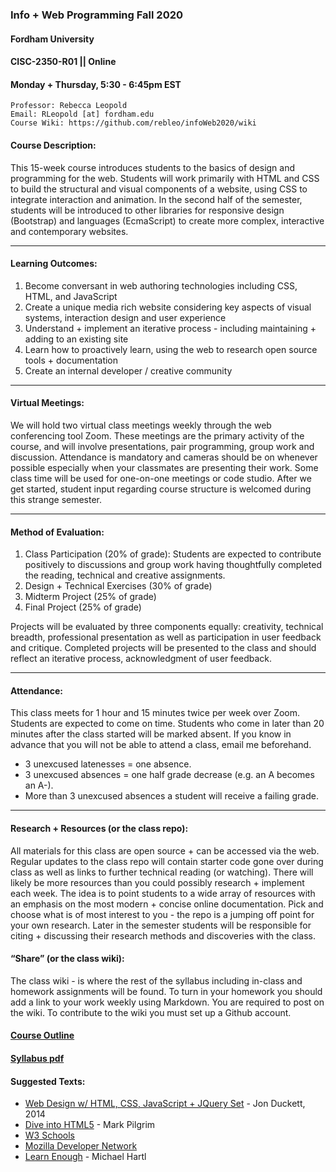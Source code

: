 ### Info + Web Programming Fall 2020
#### Fordham University
#### CISC-2350-R01 || Online 
#### Monday + Thursday, 5:30 - 6:45pm EST 

	Professor: Rebecca Leopold
	Email: RLeopold [at] fordham.edu
	Course Wiki: https://github.com/rebleo/infoWeb2020/wiki

#### Course Description:
This 15-week course introduces students to the basics of design and programming for the web. Students will work primarily with HTML and CSS to build the structural and visual components of a website, using CSS to integrate interaction and animation. In the second half of the semester, students will be introduced to other libraries for responsive design (Bootstrap) and languages (EcmaScript) to create more complex, interactive and contemporary websites.

---

#### Learning Outcomes:
1. Become conversant in web authoring technologies including CSS, HTML, and JavaScript
2. Create a unique media rich website considering key aspects of visual systems, interaction design
and user experience
3. Understand + implement an iterative process - including maintaining + adding to an existing site 
4. Learn how to proactively learn, using the web to research open source tools + documentation
5. Create an internal developer / creative community

---
#### Virtual Meetings:
We will hold two virtual class meetings weekly through the web conferencing tool Zoom. These meetings are the primary activity of the course, and will involve presentations, pair programming, group work and discussion. Attendance is mandatory and cameras should be on whenever possible especially when your classmates are presenting their work. Some class time will be used for one-on-one meetings or code studio. After we get started, student input regarding course structure is welcomed during this strange semester.

---

#### Method of Evaluation:
1. Class Participation (20% of grade): Students are expected to contribute positively to discussions and group work having thoughtfully completed the reading, technical and creative assignments.
2. Design + Technical Exercises (30% of grade)
3. Midterm Project (25% of grade)
4. Final Project (25% of grade)
  
Projects will be evaluated by three components equally: creativity, technical breadth, professional presentation as well as participation in user feedback and critique. Completed projects will be presented to the class and should reflect an iterative process, acknowledgment of user feedback.


---
#### Attendance:
This class meets for 1 hour and 15 minutes twice per week over Zoom. Students are expected to come on time. Students who come in later than 20 minutes after the class started will be marked absent. If you know in advance that you will not be able to attend a class, email me beforehand.
  * 3 unexcused latenesses = one absence.
  * 3 unexcused absences = one half grade decrease (e.g. an A becomes an A-). 
  * More than 3 unexcused absences a student will receive a failing grade.

---
#### Research + Resources (or the class repo):
All materials for this class are open source + can be accessed via the web. Regular updates to the class repo will contain starter code gone over during class as well as links to further technical reading (or watching). There will likely be more resources than you could possibly research + implement each week. The idea is to point students to a wide array of resources with an emphasis on the most modern + concise online documentation. Pick and choose what is of most interest to you - the repo is a jumping off point for your own research. Later in the semester students will be responsible for citing + discussing their research methods and discoveries with the class.

#### “Share” (or the class wiki):
The class wiki - is where the rest of the syllabus including in-class and homework assignments will be found. To turn in your homework you should add a link to your work weekly using Markdown. You are required to post on the wiki. To contribute to the wiki you must set up a Github account.

#### [Course Outline](schedule.md)
#### [Syllabus pdf](week01/CISC_2350_R01_F2020_Syllabu.pdf)


#### Suggested Texts:
* [Web Design w/ HTML, CSS, JavaScript + JQuery Set](https://www.amazon.com/Web-Design-HTML-JavaScript-jQuery/dp/1118907442/ref=sr_1_3?ie=UTF8&qid=1526310943&sr=8-3&keywords=html+and+css) - Jon Duckett, 2014
* [Dive into HTML5](http://diveinto.html5doctor.com/) - Mark Pilgrim
* [W3 Schools](https://www.w3schools.com/)
* [Mozilla Developer Network](https://developer.mozilla.org/en-US/)
* [Learn Enough](https://www.learnenough.com/) - Michael Hartl

